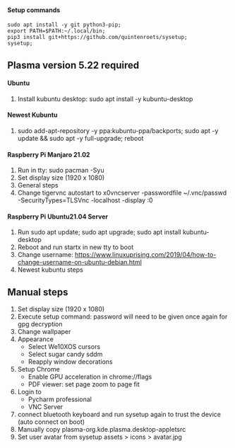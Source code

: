 #### Setup commands
```shell
sudo apt install -y git python3-pip;
export PATH=$PATH:~/.local/bin;
pip3 install git+https://github.com/quintenroets/sysetup;
sysetup;
```

## Plasma version 5.22 required

#### Ubuntu
1) Install kubuntu desktop: sudo apt install -y kubuntu-desktop

#### Newest Kubuntu
1) sudo add-apt-repository -y ppa:kubuntu-ppa/backports; sudo apt -y update && sudo apt -y full-upgrade; reboot

#### Raspberry Pi Manjaro 21.02
1) Run in tty: sudo pacman -Syu
2) Set display size (1920 x 1080)
3) General steps
4) Change tigervnc autostart to x0vncserver -passwordfile ~/.vnc/passwd -SecurityTypes=TLSVnc -localhost -display :0

#### Raspberry Pi Ubuntu21.04 Server
1) Run sudo apt update; sudo apt upgrade; sudo apt install kubuntu-desktop
2) Reboot and run startx in new tty to boot
3) Change username: https://www.linuxuprising.com/2019/04/how-to-change-username-on-ubuntu-debian.html
4) Newest kubuntu steps

## Manual steps
1) Set display size (1920 x 1080)
2) Execute setup command: password will need to be given once again for gpg decryption
3) Change wallpaper
4) Appearance
      * Select We10XOS cursors
      * Select sugar candy sddm
      * Reapply window decorations
5) Setup Chrome
      * Enable GPU acceleration in chrome://flags
      * PDF viewer: set page zoom to page fit
6) Login to
     * Pycharm professional
     * VNC Server
7) connect bluetooth keyboard and run sysetup again to trust the device (auto connect on boot)
8) Manually copy plasma-org.kde.plasma.desktop-appletsrc
9) Set user avatar from sysetup assets > icons > avatar.jpg
